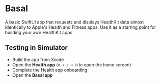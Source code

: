 # Basal

A basic SwiftUI app that requests and displays HealthKit data almost identically to Apple's Health and Fitness apps. Use it as a starting point for building your own HealthKit apps.

## Testing in Simulator

- Build the app from Xcode
- Open the **Health app** (`⌘ + ⇧ + H` to open the home screen)
- Complete the Health app onboarding
- Open the **Basal app**
